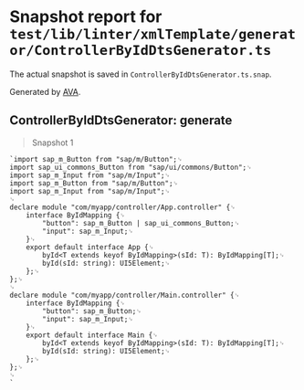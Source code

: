 # Snapshot report for `test/lib/linter/xmlTemplate/generator/ControllerByIdDtsGenerator.ts`

The actual snapshot is saved in `ControllerByIdDtsGenerator.ts.snap`.

Generated by [AVA](https://avajs.dev).

## ControllerByIdDtsGenerator: generate

> Snapshot 1

    `import sap_m_Button from "sap/m/Button";␊
    import sap_ui_commons_Button from "sap/ui/commons/Button";␊
    import sap_m_Input from "sap/m/Input";␊
    import sap_m_Button from "sap/m/Button";␊
    import sap_m_Input from "sap/m/Input";␊
    ␊
    declare module "com/myapp/controller/App.controller" {␊
    	interface ByIdMapping {␊
    		"button": sap_m_Button | sap_ui_commons_Button;␊
    		"input": sap_m_Input;␊
    	}␊
    	export default interface App {␊
    		byId<T extends keyof ByIdMapping>(sId: T): ByIdMapping[T];␊
    		byId(sId: string): UI5Element;␊
    	};␊
    };␊
    ␊
    declare module "com/myapp/controller/Main.controller" {␊
    	interface ByIdMapping {␊
    		"button": sap_m_Button;␊
    		"input": sap_m_Input;␊
    	}␊
    	export default interface Main {␊
    		byId<T extends keyof ByIdMapping>(sId: T): ByIdMapping[T];␊
    		byId(sId: string): UI5Element;␊
    	};␊
    };␊
    ␊
    `
